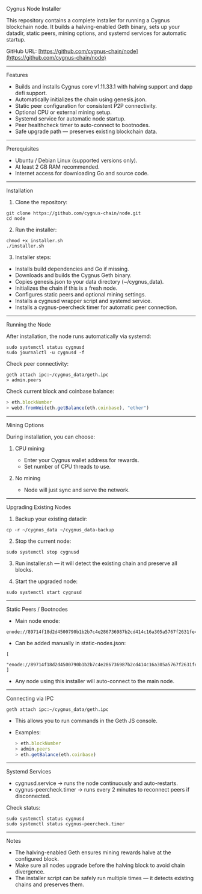 Cygnus Node Installer

This repository contains a complete installer for running a Cygnus blockchain node. It builds a halving-enabled Geth binary, sets up your datadir, static peers, mining options, and systemd services for automatic startup.

GitHub URL: [https://github.com/cygnus-chain/node](https://github.com/cygnus-chain/node)

---

Features

* Builds and installs Cygnus core v1.11.33.1 with halving support and dapp defi support.
* Automatically initializes the chain using genesis.json.
* Static peer configuration for consistent P2P connectivity.
* Optional CPU or external mining setup.
* Systemd service for automatic node startup.
* Peer healthcheck timer to auto-connect to bootnodes.
* Safe upgrade path — preserves existing blockchain data.

---

Prerequisites

* Ubuntu / Debian Linux (supported versions only).
* At least 2 GB RAM recommended.
* Internet access for downloading Go and source code.

---

Installation

1. Clone the repository:

```
git clone https://github.com/cygnus-chain/node.git
cd node
```

2. Run the installer:

```
chmod +x installer.sh
./installer.sh
```

3. Installer steps:

* Installs build dependencies and Go if missing.
* Downloads and builds the Cygnus Geth binary.
* Copies genesis.json to your data directory (\~/cygnus\_data).
* Initializes the chain if this is a fresh node.
* Configures static peers and optional mining settings.
* Installs a cygnusd wrapper script and systemd service.
* Installs a cygnus-peercheck timer for automatic peer connection.

---

Running the Node

After installation, the node runs automatically via systemd:

```
sudo systemctl status cygnusd
sudo journalctl -u cygnusd -f
```

Check peer connectivity:

```
geth attach ipc:~/cygnus_data/geth.ipc
> admin.peers
```

Check current block and coinbase balance:

```javascript
> eth.blockNumber
> web3.fromWei(eth.getBalance(eth.coinbase), "ether")
```

---

Mining Options

During installation, you can choose:

1. CPU mining

   * Enter your Cygnus wallet address for rewards.
   * Set number of CPU threads to use.


2. No mining

   * Node will just sync and serve the network.

---

Upgrading Existing Nodes

1. Backup your existing datadir:

```
cp -r ~/cygnus_data ~/cygnus_data-backup
```

2. Stop the current node:

```
sudo systemctl stop cygnusd
```

3. Run installer.sh — it will detect the existing chain and preserve all blocks.

4. Start the upgraded node:

```
sudo systemctl start cygnusd
```

---

Static Peers / Bootnodes

* Main node enode:

```
enode://89714f18d2d4500790b1b2b7c4e286736987b2cd414c16a305a5767f2631fe4a179b6f54b1aecbe5de1ccce11fd19f65c407553841ff950bfd482ac8bc498293@88.99.217.236:30303
```

* Can be added manually in static-nodes.json:

```
[
  "enode://89714f18d2d4500790b1b2b7c4e286736987b2cd414c16a305a5767f2631fe4a179b6f54b1aecbe5de1ccce11fd19f65c407553841ff950bfd482ac8bc498293@88.99.217.236:30303"
]
```

* Any node using this installer will auto-connect to the main node.

---

Connecting via IPC

```
geth attach ipc:~/cygnus_data/geth.ipc
```

* This allows you to run commands in the Geth JS console.
* Examples:

  ```javascript
  > eth.blockNumber
  > admin.peers
  > eth.getBalance(eth.coinbase)
  ```

---

Systemd Services

* cygnusd.service → runs the node continuously and auto-restarts.
* cygnus-peercheck.timer → runs every 2 minutes to reconnect peers if disconnected.

Check status:

```
sudo systemctl status cygnusd
sudo systemctl status cygnus-peercheck.timer
```

---

Notes

* The halving-enabled Geth ensures mining rewards halve at the configured block.
* Make sure all nodes upgrade before the halving block to avoid chain divergence.
* The installer script can be safely run multiple times — it detects existing chains and preserves them.
